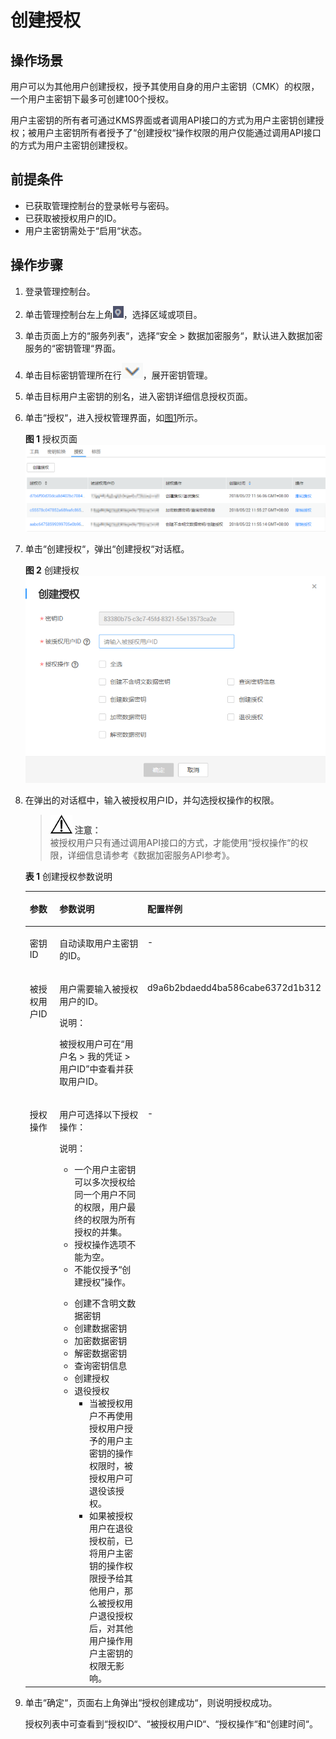 # 创建授权<a name="dew_01_0096"></a>

## 操作场景<a name="s170881a6a707402e9711b286f578c1e2"></a>

用户可以为其他用户创建授权，授予其使用自身的用户主密钥（CMK）的权限，一个用户主密钥下最多可创建100个授权。

用户主密钥的所有者可通过KMS界面或者调用API接口的方式为用户主密钥创建授权；被用户主密钥所有者授予了“创建授权“操作权限的用户仅能通过调用API接口的方式为用户主密钥创建授权。

## 前提条件<a name="sf313f71716e4464a818c0f21fadd47c2"></a>

-   已获取管理控制台的登录帐号与密码。
-   已获取被授权用户的ID。
-   用户主密钥需处于“启用“状态。

## 操作步骤<a name="sb242aca4faed47a3a2cda38b7e2aea4f"></a>

1.  登录管理控制台。
2.  单击管理控制台左上角![](figures/icon_region.png)，选择区域或项目。
3.  单击页面上方的“服务列表“，选择“安全  \>  数据加密服务“，默认进入数据加密服务的“密钥管理“界面。
4.  单击目标密钥管理所在行![](figures/icon_list.png)，展开密钥管理。
5.  单击目标用户主密钥的别名，进入密钥详细信息授权页面。
6.  单击“授权“，进入授权管理界面，如[图1](#f5d157209711840d08c6566e199c19eb3)所示。

    **图 1**  授权页面<a name="f5d157209711840d08c6566e199c19eb3"></a>  
    ![](figures/授权页面.png "授权页面")

7.  单击“创建授权“，弹出“创建授权“对话框。

    **图 2**  创建授权<a name="fa4eeed0ec85a47dcaa4c2ce17a4d250c"></a>  
    ![](figures/创建授权.png "创建授权")

8.  在弹出的对话框中，输入被授权用户ID，并勾选授权操作的权限。

    >![](public_sys-resources/icon-notice.gif) **注意：**   
    >被授权用户只有通过调用API接口的方式，才能使用“授权操作“的权限，详细信息请参考《数据加密服务API参考》。  

    **表 1**  创建授权参数说明

    <a name="t4212c2dc877a41ba8f1db3dfa2ed7575"></a>
    <table><thead align="left"><tr id="r5262aa06f29a4aeeb12b8c7ea5c1d163"><th class="cellrowborder" valign="top" width="20.79%" id="mcps1.2.4.1.1"><p id="ab97745e4ff174dd29475988b7daf3922"><a name="ab97745e4ff174dd29475988b7daf3922"></a><a name="ab97745e4ff174dd29475988b7daf3922"></a>参数</p>
    </th>
    <th class="cellrowborder" valign="top" width="57.769999999999996%" id="mcps1.2.4.1.2"><p id="ab176e626317848caaa985a1979e5db60"><a name="ab176e626317848caaa985a1979e5db60"></a><a name="ab176e626317848caaa985a1979e5db60"></a>参数说明</p>
    </th>
    <th class="cellrowborder" valign="top" width="21.44%" id="mcps1.2.4.1.3"><p id="a72df5ce3d23d45a8999ab453fe800b59"><a name="a72df5ce3d23d45a8999ab453fe800b59"></a><a name="a72df5ce3d23d45a8999ab453fe800b59"></a>配置样例</p>
    </th>
    </tr>
    </thead>
    <tbody><tr id="r4a57aee49c6b4a579be085eabd44a778"><td class="cellrowborder" valign="top" width="20.79%" headers="mcps1.2.4.1.1 "><p id="ab085321ae0cd4783a3aa0f1c85278d53"><a name="ab085321ae0cd4783a3aa0f1c85278d53"></a><a name="ab085321ae0cd4783a3aa0f1c85278d53"></a>密钥ID</p>
    </td>
    <td class="cellrowborder" valign="top" width="57.769999999999996%" headers="mcps1.2.4.1.2 "><p id="acd376c88444f4f048f17c5e61835b590"><a name="acd376c88444f4f048f17c5e61835b590"></a><a name="acd376c88444f4f048f17c5e61835b590"></a>自动读取用户主密钥的ID。</p>
    </td>
    <td class="cellrowborder" valign="top" width="21.44%" headers="mcps1.2.4.1.3 "><p id="a354bd9e908d54d9597cc6a7b0f12e4bd"><a name="a354bd9e908d54d9597cc6a7b0f12e4bd"></a><a name="a354bd9e908d54d9597cc6a7b0f12e4bd"></a>-</p>
    </td>
    </tr>
    <tr id="r4fb10fcf85c849c29507a3b0ce6f645d"><td class="cellrowborder" valign="top" width="20.79%" headers="mcps1.2.4.1.1 "><p id="a8d46919401884d64880d59cc86be2191"><a name="a8d46919401884d64880d59cc86be2191"></a><a name="a8d46919401884d64880d59cc86be2191"></a>被授权用户ID</p>
    </td>
    <td class="cellrowborder" valign="top" width="57.769999999999996%" headers="mcps1.2.4.1.2 "><p id="a99a6774bc91d4d1d99d5dd858d393a13"><a name="a99a6774bc91d4d1d99d5dd858d393a13"></a><a name="a99a6774bc91d4d1d99d5dd858d393a13"></a>用户需要输入被授权用户的ID。</p>
    <div class="note" id="n35e82e6823ec4d9cb8b1b70bdf2c765b"><a name="n35e82e6823ec4d9cb8b1b70bdf2c765b"></a><a name="n35e82e6823ec4d9cb8b1b70bdf2c765b"></a><span class="notetitle"> 说明： </span><div class="notebody"><p id="a73e6473929d440dfa4cece572caae6cc"><a name="a73e6473929d440dfa4cece572caae6cc"></a><a name="a73e6473929d440dfa4cece572caae6cc"></a>被授权用户可在<span class="menucascade" id="m75bfb647d08640a9aeea36cbd220ecdc"><a name="m75bfb647d08640a9aeea36cbd220ecdc"></a><a name="m75bfb647d08640a9aeea36cbd220ecdc"></a>“<span class="uicontrol" id="ue47aca53770a43028548aea20fa91c54"><a name="ue47aca53770a43028548aea20fa91c54"></a><a name="ue47aca53770a43028548aea20fa91c54"></a>用户名</span> &gt; <span class="uicontrol" id="ua6f6266153434334bddfee705597bae7"><a name="ua6f6266153434334bddfee705597bae7"></a><a name="ua6f6266153434334bddfee705597bae7"></a>我的凭证</span> &gt; <span class="uicontrol" id="u4f036ea7dfac40c384f5235eef55d66b"><a name="u4f036ea7dfac40c384f5235eef55d66b"></a><a name="u4f036ea7dfac40c384f5235eef55d66b"></a>用户ID</span>”</span>中查看并获取用户ID。</p>
    </div></div>
    </td>
    <td class="cellrowborder" valign="top" width="21.44%" headers="mcps1.2.4.1.3 "><p id="ad560eb516efc49cfa4bf4d9865418dd1"><a name="ad560eb516efc49cfa4bf4d9865418dd1"></a><a name="ad560eb516efc49cfa4bf4d9865418dd1"></a>d9a6b2bdaedd4ba586cabe6372d1b312</p>
    </td>
    </tr>
    <tr id="r1326823b950b4491a67e426a2680c6bf"><td class="cellrowborder" valign="top" width="20.79%" headers="mcps1.2.4.1.1 "><p id="a1546b8eed079445ea3b1868f818806e6"><a name="a1546b8eed079445ea3b1868f818806e6"></a><a name="a1546b8eed079445ea3b1868f818806e6"></a>授权操作</p>
    </td>
    <td class="cellrowborder" valign="top" width="57.769999999999996%" headers="mcps1.2.4.1.2 "><p id="a28343bfa69dc45eb9089ecb601d9c343"><a name="a28343bfa69dc45eb9089ecb601d9c343"></a><a name="a28343bfa69dc45eb9089ecb601d9c343"></a>用户可选择以下授权操作：</p>
    <div class="note" id="n3bc68b5a19d8473894309fdf6b6316b9"><a name="n3bc68b5a19d8473894309fdf6b6316b9"></a><a name="n3bc68b5a19d8473894309fdf6b6316b9"></a><span class="notetitle"> 说明： </span><div class="notebody"><a name="u8eb0a85047d0421398ecdd1e941d4a0a"></a><a name="u8eb0a85047d0421398ecdd1e941d4a0a"></a><ul id="u8eb0a85047d0421398ecdd1e941d4a0a"><li>一个用户主密钥可以多次授权给同一个用户不同的权限，用户最终的权限为所有授权的并集。</li><li>授权操作选项不能为空。</li><li>不能仅授予<span class="uicontrol" id="u11257a3122eb4647b903e0b8b400c092"><a name="u11257a3122eb4647b903e0b8b400c092"></a><a name="u11257a3122eb4647b903e0b8b400c092"></a>“创建授权”</span>操作。</li></ul>
    </div></div>
    <a name="u679e0ae81b6b4c78ba3d1dcf99d6ba76"></a><a name="u679e0ae81b6b4c78ba3d1dcf99d6ba76"></a><ul id="u679e0ae81b6b4c78ba3d1dcf99d6ba76"><li>创建不含明文数据密钥</li><li>创建数据密钥</li><li>加密数据密钥</li><li>解密数据密钥</li><li>查询密钥信息</li><li>创建授权</li><li>退役授权<a name="ub6297e776ce6471580561e39830e3fc0"></a><a name="ub6297e776ce6471580561e39830e3fc0"></a><ul id="ub6297e776ce6471580561e39830e3fc0"><li>当被授权用户不再使用授权用户授予的用户主密钥的操作权限时，被授权用户可退役该授权。</li><li>如果被授权用户在退役授权前，已将用户主密钥的操作权限授予给其他用户，那么被授权用户退役授权后，对其他用户操作用户主密钥的权限无影响。</li></ul>
    </li></ul>
    </td>
    <td class="cellrowborder" valign="top" width="21.44%" headers="mcps1.2.4.1.3 "><p id="a9eeada0fea5a47b181fd7672519a87f0"><a name="a9eeada0fea5a47b181fd7672519a87f0"></a><a name="a9eeada0fea5a47b181fd7672519a87f0"></a>-</p>
    </td>
    </tr>
    </tbody>
    </table>

9.  单击“确定“，页面右上角弹出“授权创建成功“，则说明授权成功。

    授权列表中可查看到“授权ID“、“被授权用户ID“、“授权操作“和“创建时间“。


